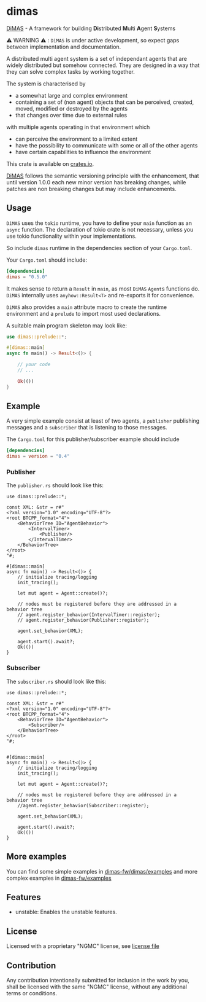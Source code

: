 # dimas

[DiMAS](https://github.com/dimas-fw/dimas/tree/main/dimas) - A framework
for building **Di**stributed **M**ulti **A**gent **S**ystems

⚠️ WARNING ⚠️ : `DiMAS` is under active development,
so expect gaps between implementation and documentation.

A distributed multi agent system is a set of independant agents
that are widely distributed but somehow connected.
They are designed in a way that they can solve complex tasks by working together.

The system is characterised by

- a somewhat large and complex environment
- containing a set of (non agent) objects that can be perceived, created, moved,
modified or destroyed by the agents
- that changes over time due to external rules

with multiple agents operating in that environment which

- can perceive the environment to a limited extent
- have the possibility to communicate with some or all of the other agents
- have certain capabilities to influence the environment

This crate is available on [crates.io](https://crates.io/crates/dimas).

[DiMAS](https://github.com/dimas-fw/dimas/tree/main/dimas) follows the semantic
versioning principle with the enhancement, that until version 1.0.0
each new minor version has breaking changes, while patches are non breaking
changes but may include enhancements.

## Usage

`DiMAS` uses the `tokio` runtime, you have to define your `main` function as an
`async` function. The declaration of tokio crate is not necessary, unless you use
tokio functionality within your implementations.

So include `dimas` runtime in the dependencies section of
your `Cargo.toml`.

Your `Cargo.toml` should include:

```toml
[dependencies]
dimas = "0.5.0"
```

It makes sense to return a `Result` in `main`, as most `DiMAS` `Agent`s functions do.
`DiMAS` internally uses `anyhow::Result<T>` and re-exports it for convenience.

`DiMAS` also provides a `main` attribute macro to create the runtime environment
and a `prelude` to import most used declarations.

A suitable main program skeleton may look like:

```rust
use dimas::prelude::*;

#[dimas::main]
async fn main() -> Result<()> {

    // your code
    // ...

    Ok(())
}
```

## Example

A very simple example consist at least of two agents, a `publisher` publishing messages
and a `subscriber` that is listening to those messages.

The `Cargo.toml` for this publisher/subscriber example should include

```toml
[dependencies]
dimas = version = "0.4"
```

### Publisher

The `publisher.rs` should look like this:

```rust,no_run
use dimas::prelude::*;

const XML: &str = r#"
<?xml version="1.0" encoding="UTF-8"?>
<root BTCPP_format="4">
    <BehaviorTree ID="AgentBehavior">
        <IntervalTimer>
			<Publisher/>
        </IntervalTimer>
    </BehaviorTree>
</root>
"#;

#[dimas::main]
async fn main() -> Result<()> {
	// initialize tracing/logging
	init_tracing();

	let mut agent = Agent::create()?;

	// nodes must be registered before they are addressed in a behavior tree
	// agent.register_behavior(IntervalTimer::register);
	// agent.register_behavior(Publisher::register);

	agent.set_behavior(XML);

	agent.start().await?;
	Ok(())
}
```

### Subscriber

The `subscriber.rs` should look like this:

```rust,no_run
use dimas::prelude::*;

const XML: &str = r#"
<?xml version="1.0" encoding="UTF-8"?>
<root BTCPP_format="4">
    <BehaviorTree ID="AgentBehavior">
        <Subscriber/>
    </BehaviorTree>
</root>
"#;


#[dimas::main]
async fn main() -> Result<()> {
	// initialize tracing/logging
	init_tracing();

	let mut agent = Agent::create()?;

	// nodes must be registered before they are addressed in a behavior tree
	//agent.register_behavior(Subscriber::register);

	agent.set_behavior(XML);

	agent.start().await?;
	Ok(())
}
```

## More examples

You can find some simple examples in [dimas-fw/dimas/examples](https://github.com/dimas-fw/dimas/blob/main/examples/README.md)
and more complex examples in [dimas-fw/examples](https://github.com/dimas-fw/examples/blob/main/README.md)

## Features

- unstable: Enables the unstable features.

## License

Licensed with a proprietary "NGMC" license, see [license file](https://github.com/dimas-fw/dimas/blob/main/LICENSE)

## Contribution

Any contribution intentionally submitted for inclusion in the work by you,
shall be licensed with the same "NGMC" license, without any additional terms or conditions.
